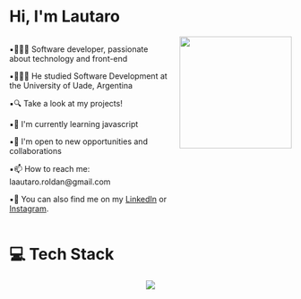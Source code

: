# Hi, I'm Lautaro

<div style="display: flex; align-items: flex-start;">
  <div style="flex: 1;">
    <p>▪︎👩🏻‍💻 Software developer, passionate about technology and front-end</p>
    <p>▪︎👩🏻‍🎓 He studied Software Development at the University of Uade, Argentina</p>
    <p>▪︎🔍 Take a look at my projects!</p>
    <p>▪︎🌱 I'm currently learning javascript</p>
    <p>▪︎👯 I'm open to new opportunities and collaborations</p>
    <p>▪︎📫 How to reach me: laautaro.roldan@gmail.com</p>
    <p>▪︎📲 You can also find me on my <a href="https://www.linkedin.com/in/lautaro-roldan">LinkedIn</a> or <a href="https://www.instagram.com/lautaropulvi/">Instagram</a>.</p>
  </div>
  <div style="flex-shrink: 0; margin-left: 20px;">
    <img src="activos/gif1.gif" width="200">
  </div>
</div>

# 💻 Tech Stack
<p align="center">
  <a href="https://skillicons.dev">
    <img src="https://skillicons.dev/icons?i=html,css,js,py,java,mysql,git,github,figma&theme=light" />
  </a>
</p>


